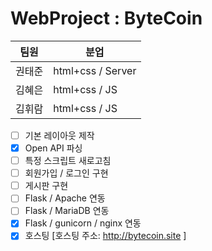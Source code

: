 # WebProject : ByteCoin

     
팀원 | 분업
------------ | -------------
권태준 | html+css / Server
김혜은 | html+css / JS
김휘람 | html+css / JS

- [ ] 기본 레이아웃 제작
- [x] Open API 파싱 
- [ ] 특정 스크립트 새로고침
- [ ] 회원가입 / 로그인 구현
- [ ] 게시판 구현
- [ ] Flask / Apache 연동
- [ ] Flask / MariaDB 연동
- [x] Flask / gunicorn / nginx 연동
- [x] 호스팅 [호스팅 주소: http://bytecoin.site ]
